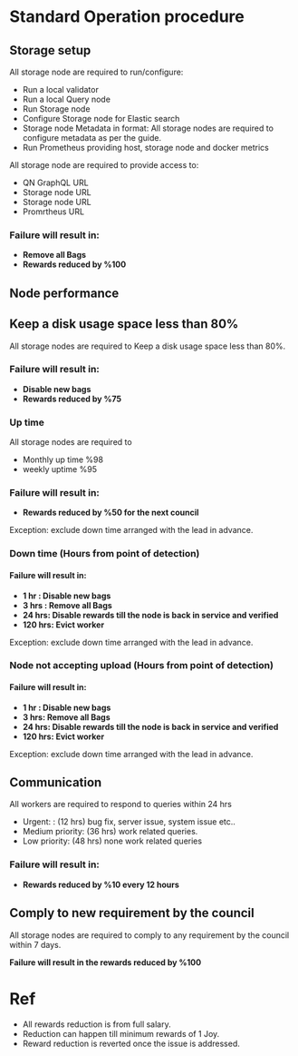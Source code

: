 # Standard Operation procedure 


## Storage setup 

All storage node are required to run/configure:
- Run a local validator 
- Run a local Query node
- Run Storage node
- Configure Storage node for Elastic search
- Storage node Metadata in format: All storage nodes are required to configure metadata as per the guide.
- Run Prometheus providing host, storage node and docker metrics


All storage node are required to provide access to:
- QN GraphQL URL
- Storage node URL
- Storage node URL
- Promrtheus URL


### **Failure will result in:**
- **Remove all Bags**
- **Rewards reduced by %100**



## Node performance

## Keep a disk usage space less than 80%

All storage nodes are required to Keep a disk usage space less than 80%.

### **Failure will result in:**
- **Disable new bags**
- **Rewards reduced by %75**

### Up time

All storage nodes are required to

- Monthly up time %98
- weekly uptime %95

### **Failure will result in:**
- **Rewards reduced by %50 for the next council**

Exception: exclude down time arranged with the lead in advance.

### Down time (Hours from point of detection)

#### **Failure will result in:**
- **1 hr  : Disable new bags**
- **3 hrs : Remove all Bags**
- **24 hrs:  Disable rewards till the node is back in service and verified** 
- **120 hrs: Evict worker**

Exception: exclude down time arranged with the lead in advance.

### Node not accepting upload (Hours from point of detection)

#### **Failure will result in:**
- **1 hr : Disable new bags**
- **3 hrs: Remove all Bags**
- **24 hrs: Disable rewards till the node is back in service and verified** 
- **120 hrs: Evict worker**

Exception: exclude down time arranged with the lead in advance.


## Communication

All workers are required to respond to queries within 24 hrs

- Urgent:        : (12 hrs) bug fix, server issue, system issue  etc..
- Medium priority: (36 hrs) work related queries.
- Low priority:    (48 hrs) none work related queries

### **Failure will result in:**
- **Rewards reduced by %10 every 12 hours**

## Comply to new requirement by the council 
All storage nodes are required to comply to any requirement by the council within 7 days. 

**Failure will result in the rewards reduced by %100**



# Ref
- All rewards reduction is from full salary.
- Reduction can happen till minimum rewards of 1 Joy. 
- Reward reduction is reverted once the issue is addressed.
